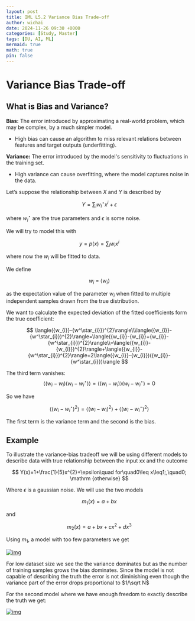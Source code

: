 ```yaml
---
layout: post
title: IML L5.2 Variance Bias Trade-off
author: wichai
date: 2024-11-26 09:30 +0000 
categories: [Study, Master]
tags: [DU, AI, ML]
mermaid: true
math: true
pin: false
---
```




# Variance Bias Trade-off

## What is Bias and Variance?

**Bias:** The error introduced by approximating a real-world problem, which may be complex, by a much simpler model.

- High bias can cause an algorithm to miss relevant relations between features and target outputs (underfitting).



**Variance:** The error introduced by the model's sensitivity to fluctuations in the training set.

- High variance can cause overfitting, where the model captures noise in the data.



Let’s suppose the relationship between $X$ and $Y$ is described by


$$
{Y=\sum_{i}w_{i}^{\star}x^{i}+\epsilon}
$$


where $w_i^\star$ are the true parameters and $\epsilon$ is some noise.

We will try to model this with


$$
y=p(x)=\sum_iw_ix^i
$$


where now the $w_i$ will be fitted to data.

We define


$$
{w_i~=~\langle w_i\rangle}
$$


as the expectation value of the parameter $w_i$ when fitted to multiple independent samples drawn from the true distribution.

We want to calculate the expected deviation of the fitted coefficients form the true coefficient:


$$
\langle({w_{i}}-{w^\star_{i}})^{2}\rangle\\\langle({w_{i}}-{w^\star_{i}})^{2}\rangle=\langle({w_{i}}-{w_{i}}+{w_{i}}-{w^\star_{i}})^{2}\rangle\\=\langle({w_{i}}-{w_{i}})^{2}\rangle+\langle({w_{i}}-{w^\star_{i}})^{2}\rangle+2\langle({w_{i}}-{w_{i}})({w_{i}}-{w^\star_{i}})\rangle
$$


The third term vanishes:
$$
\langle(w_{{i}}-w_{{i}})(w_{{i}}-w_{{i}}^{\star})\rangle=\langle(w_{\mathrm{i}}-w_{{i}})\rangle(w_{{i}}-w_{{i}}^{\star})=0
$$


So we have


$$
\langle({w_{i}-w_{i}^{\star}})^{2}\rangle=\langle({w_{i}-w_{i}})^{2}\rangle+\langle({w_{i}-w_{i}^{\star}})^{2}\rangle 
$$


The first term is the variance term and the second is the bias.

## Example

To illustrate the variance-bias tradeoff we will be using different models to describe data with true relationship between the input xx and the outcome


$$
Y(x)=1+\frac{1}{5}x^{2}+\epsilon\quad for\quad0\leq x\leq1;,\quad0; \mathrm {otherwise}
$$


Where $\epsilon$ is a gaussian noise. We will use the two models


$$
m_1(x) = a+bx
$$


and


$$
m_2(x) = a + bx + cx^2 + dx^3
$$


Using $m_1$, a model with too few parameters we get

[![img](https://miscada-ml-2324.notes.dmaitre.phyip3.dur.ac.uk/assets/lecture-5-variance-bias/variance-bias_files/biasVariance.png)](https://miscada-ml-2324.notes.dmaitre.phyip3.dur.ac.uk/assets/lecture-5-variance-bias/variance-bias_files/biasVariance.png)

For low dataset size we see the the variance dominates but as the number of training samples grows the bias dominates. Since the model is not capable of describing the truth the error is not diminishing even though the variance part of the error drops proportional to $1/\sqrt N$

For the second model where we have enough freedom to exactly describe the truth we get:

[![img](https://miscada-ml-2324.notes.dmaitre.phyip3.dur.ac.uk/assets/lecture-5-variance-bias/variance-bias_files/biasVariance-m3.png)](https://miscada-ml-2324.notes.dmaitre.phyip3.dur.ac.uk/assets/lecture-5-variance-bias/variance-bias_files/biasVariance-m3.png)